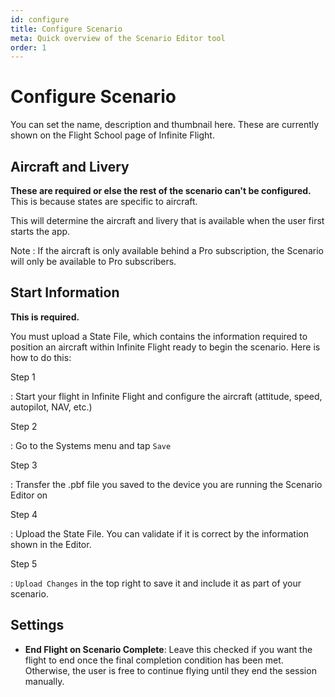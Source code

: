 ```yaml
---
id: configure
title: Configure Scenario
meta: Quick overview of the Scenario Editor tool
order: 1
---
```


# Configure Scenario

You can set the name, description and thumbnail here. These are currently shown on the Flight School page of Infinite Flight.

## Aircraft and Livery

**These are required or else the rest of the scenario can't be configured.** This is because states are specific to aircraft.

This will determine the aircraft and livery that is available when the user first starts the app. 

Note
: If the aircraft is only available behind a Pro subscription, the Scenario will only be available to Pro subscribers.

## Start Information

**This is required.**

You must upload a State File, which contains the information required to position an aircraft within Infinite Flight ready to begin the scenario. Here is how to do this:

Step 1

: Start your flight in Infinite Flight and configure the aircraft (attitude, speed, autopilot, NAV, etc.)

Step 2

: Go to the Systems menu and tap `Save`

Step 3

: Transfer the .pbf file you saved to the device you are running the Scenario Editor on

Step 4

: Upload the State File. You can validate if it is correct by the information shown in the Editor.

Step 5

: `Upload Changes` in the top right to save it and include it as part of your scenario.

## Settings

 - **End Flight on Scenario Complete**: Leave this checked if you want the flight to end once the final completion condition has been met. Otherwise, the user is free to continue flying until they end the session manually.